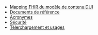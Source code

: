 * <a href="mapping_fonctionnel_FHIR.html">Mapping FHIR du modèle de contenu DUI</a>
* <a href="annexes_documents_reference.html">Documents de référence</a>
* <a href="annexes_acronymes.html">Acronymes</a>
* <a href="securite.html">Sécurité</a>
* <a href="downloads.html">Télerchargement et usages</a>